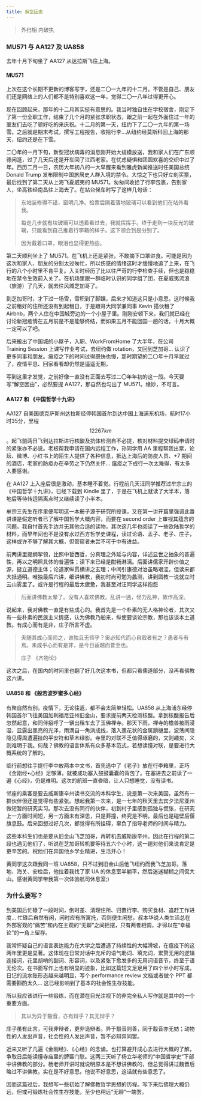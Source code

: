 ```yaml
---
title: 解空因由
---
```


> 外扫相 内破执

<!--more-->

### MU571 与 AA127 及 UA858

去年十月下旬坐了 AA127 从达拉斯飞往上海。

#### MU571

上次在这个长期不更新的博客写字，还是二〇一九年的十二月。不管是自己、朋友们还是网络上的人们都不是特别喜欢这一年，觉得二〇一八年过得更开心。

现在回顾起来，那年的十二月其实挺有意思的。我当时独自住在学校宿舍，刚定下了第一份全职工作，结束了几个月的紧张求职状态，跟之前一起在外面住过一年的室友们去吃了顿好吃的来庆祝。十二月的第一天，纽约下了二〇一九年的第一场雪。之后就是期末考试，撰写工程报告，收拾行李...从纽约经莫斯科回上海的那天，纽约还是在下雪。

二〇年的一月下旬，新型冠状病毒的消息刚开始大规模放送，我和家人们在广东顺德闲逛，过了几天后还是开车回了江西老家。在忧虑疑惧和团圆欢喜的交织中过了年。西历二月一日，农历大年初八的一大早醒来看到雅虎新闻推送时任美国总统 Donald Trump 发布限制中国旅居史人群入境的禁令。大惊之下也只好立刻买票，最后找到了第二天从上海飞夏威夷的 MU571。匆匆间收拾了行李包裹，告别家人，坐高铁经南昌往上海去了。在站台候车时写了这样几句话：

> 东站装修得不错，窗明几净。检票后隔着落地玻璃可以看到他们在站外看我。
>
> 每走几步就有块玻璃可以透着看过去，我就挥挥手。终于走到一块反光的玻璃，只能看到自己推着行李箱的样子。这下领会到是分别了。
>
> 因为戴着口罩，眼泪也显得更热些。

第二天顺利坐上了 MU571。在飞机上还是紧张，不敢摘下口罩进食。可能是因为这次和家人、朋友的分别太过匆忙，所以伤感的情绪这时才缓慢地追了上来，在飞行的八个小时里不肯平复。入关时经历了比以往严苛的行李检查手续，但也是稳稳地在禁令生效前入关了。在机场里跟一群临时认识的同学组了团，在夏威夷流浪（旅游）了几天，就去往风城芝加哥了。

到芝加哥时，才下过一场雪，雪积到了脚踝，后来才知道这只是小意思。这时候我之前租好的住所还没有到起租日，于是跟哥大同学兼同事 Kevin 搭伙租了 Airbnb，两个人住在中国城旁边的一个小屋子里。刚刚安顿下来，我们就已经在讨论新冠疫情在五月前是不是能够终结，而如果五月不能回国一趟的话，十月大概一定可以了吧。

后来搬出了中国城的小屋子，入职、WorkFromHome 了大半年，在公司 Training Session 上课写作业考试，去纽约做 rotation，又回到芝加哥... 认识了更多同事和朋友。瘟疫之下的时间过得既快也慢，那时期望的二〇年十月早就过了，疫情平息、回家看看却仍然是遥遥无期。

写到这里才发觉，之前好像一直没有正面去写过二〇年年初的这一段。今天要写“解空因由”，必然要提 AA127，那自然也勾出了 MU571。缘妙，不可言。

#### AA127 和 《中国哲学十九讲》

AA127 自美国德克萨斯州达拉斯经停韩国首尔到达中国上海浦东机场，航时17小时35分，里程 $$12267 km$$。起飞前两日飞到达拉斯进行核酸及抗体检测自不必提，核对材料提交绿码申请时的紧张亦不必说。老板帮我申请在国内远程工作，孙同学用 AA 里程帮我出票，论坛、微博、小红书上的陌生人提供了各种信息，抵达上海后的防疫人员、+7 期间的酒店，老家的防疫办在辛劳之下仍然关怀... 瘟疫之下成行一次太难得，有太多人要感谢。

在 AA127 上入座后很是激动，基本睡不着觉。行程前几天汪同学推荐过牟宗三的《中国哲学十九讲》，已经下载到 Kindle 里了，于是在飞机上就读了大半本，落地后等待转运隔离点时又继续读了小半本。

牟宗三先生在序里便写明这一本册子源于研究所授课，又在第一讲开篇里强调此番讲课是假定听者已了解中国哲学大概内容，而要在 second order 上审视其蕴含的问题。我自忖首先手边并无其他合适的读物，其次这几年也阅读了一些欧陆哲学的材料，而早年间也不是没有水过西方哲学史课程，读过论语、孟子、老子、庄子，这样或许不够了解其大概，但管窥者未尝不可于中有进益。

前两讲里提纲挈领，比照中哲西哲，分真理之外延与内容，详述显世之抽象的普遍性，再以之明照具体的普遍性；读下来已经是酣畅淋漓。后面讲儒家开辟价值之源，挺立道德主体；论道家纵贯横讲之玄理；中间引康德对治虽略艰涩，但读来都大抵通明。唯独最后六讲，细讲佛教，我初时尚可勉为蠡测，讲到圆教一说就立时云山雾里了。或许是行程的最后太疲惫，我甚至对汪同学这样抱怨

> 后面讲佛教太晕了。没有人喜欢佛教。乱讲一通，怪力乱神，故作高深。

说起来，我对佛教一直是有些成心的。我首先是一个朴素的无人格神论者，其次又有一些朴素的民族主义情感，认为佛教乃舶来，纵使要谈论宗教，那也该谈本土道教。有成心而有是非，庄子所言不虚。

> 夫随其成心而师之，谁独且无师乎？奚必知代而心自取者有之？愚者与有焉。未成乎心而有是非，是今日适越而昔至也。
>
> 庄子 《齐物论》

这次之后，在国内的时间里也翻了好几次这本书，但都只看儒道部分，没再看佛教这六讲。

#### UA858 和 《般若波罗蜜多心经》

有聚自然有别。疫情下，无论往返，都不会太简单轻松。UA858 从上海浦东经停韩国首尔飞往美国加利福尼亚州旧金山，要求提前两天检测核酸。拿到核酸报告后忽然起意，和同伴招呼了一辆出租车去了玉佛禅寺。那天下雨，禅寺的檐兽被雨浸湿，显露出黑亮的光泽，雨滴自一角淌成线，落入莲花状的金属鎖樋里，波荡间隐隐见得周遭遍挂的平安符和草木绿影。寺里的对联不乏值得琢磨的，文则趣矣，义则难明于我。何哉？佛教的语言体系有众多基本范式，若想读懂对联，是要进行大概系统的了解的。

临行前想往手提行李中放两本中文书，首先选中了《老子》放在行李箱里，正巧《金刚经•心经》足够薄，就被成功塞入鼓鼓囊囊的背包了。在塞进去之前读了一遍《心经》，仍是难明。这次的航班一直昏暗，让人只想睡觉，没有读书。

邻座的乘客是要去威斯康辛州读书交流的本科学生，说是第一次来美国，虽然有一群伙伴但还是觉得有些紧张。想起我第一次来，是一七年的秋天里去宾夕法尼亚州做短暂的研究实习。那次去没有同行的伙伴，初到村子里感到孤独与慌张，在研究上一方面时间短，另一方面未有深思，只是莽撞，终究是不明，最后也是碰壁后偃旗息鼓。后来回想过好几次，都觉得有所挂碍，辜负了指导老师的时间与精力。

这些本科生们也是要从旧金山飞芝加哥，再转机去威斯康辛州。因此在行程的第二段也遇见他们了，听说在芝加哥转机要等待五六个小时，这一趟对他们来说肯定是更辛苦的。祝他们在异国他乡学业精进，生活开心！

黄同学这次跟我同一班 UA858，只不过到旧金山后他飞纽约而我飞芝加哥。落地、海关、安检后，他拉着我找了家 UA 的休息室半躺平，然后迷迷糊糊之间侃大山。感谢黄同学带我第一次体验航司休息室;)

### 为什么要写？

到美国后忙碌了一段时间，倒时差、清理住所、归置行李、购买食材、追赶工作进度... 忙碌后自然有闲，闲时应有所寓托，否则便生闲愁。叔本华说人类生活总在外部客观的“痛苦”和内在主观的“无聊”之间摇摆，只有两者相调，才得以在“幸福论”的一角上留存。

我常怀疑自己的语言表达能力在大学之后遭遇了持续性的大幅滑坡，在瘟疫下的这两年里更是显著。这体现在日常对话中充斥的语气助词、填充词，累赘无用的逻辑连接词，花里胡哨的副词、形容词，以及紧张下愈发多的无用词语音节，终至于语无伦次。在书面写作上也有明显的迹象，比如这篇短文足足用了四个半小时写成，日记的流水账形态越来越明显，写个 performance review 文档或者做个 PPT 都需要斟酌太久... 这已经影响到了基本的社会性生存技能。

所以我应该进行一些锻炼，而在潜在目光注视下的非完全私人写作就是其中的一个重要方面。

> 其以为异于鷇音，亦有辩乎？其无辩乎？

庄子虽有此言，可我非辩者，更非诡辩者。异于鷇音则善，同于鷇音亦无妨；动物性的人发出声音，社会性的人发出声音，暂不必辩异同罢。

近来又听了几遍《金刚经》、《心经》的念诵。也打算避开成心去进行大概的了解，争取日后能读懂寺庙里的牌匾门联。这两三天听了杨立华老师的“中国哲学史”下部中讲佛教的部分。杨老师开讲时就说明原本是不想讲佛教的，但总觉得讲过魏晋后略过不讲佛教，实在是不好意思。他说不好意思，这话就有些意思了。

因而这篇过后，我想写一些初始了解佛教哲学思想的历程。写下来后佛理大概仍远，但或可锻炼社会性生存技能，至少也稍远“无聊”一端罢。
